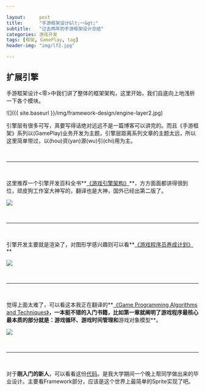```yaml
---

layout:     post
title:      "手游框架设计&lt;一&gt;"
subtitle:   "过去两年的手游框架设计总结"
categories: 游戏开发
tags: [框架, GamePlay, tag]
header-img: "img/lf2.jpg"

---
```


## 扩展引擎

手游框架设计<零>中我们讲了整体的框架架构，这里开始，我们自底向上地浅析一下各个模块。

![]({{ site.baseurl }}/img/framework-design/engine-layer2.jpg)

引擎层有很多可写，真要写得话绝对远远不是一篇博客可以讲完的。而且《手游框架》系列以(GamePlay)业务开发为主题，引擎层距离系列文章的主题太远，所以这里简单带过，以(hou)资(yan)源(wu)引(chi)用为主。

<br/>

---

<br/>

这里推荐一个引擎开发百科全书**[《游戏引擎架构》](http://book.douban.com/subject/25815142/)**，方方面面都讲得很到位，顽皮狗工作室大神写的，翻译也是大神，国外已经出第二版了。

<a href="http://book.douban.com/subject/25815142/">![](http://img3.douban.com/lpic/s27215120.jpg)</a>

<br/>

---

<br/>

引擎开发主要就是渲染了，对图形学感兴趣则可以看**[《游戏程序员养成计划》](http://www.cnblogs.com/clayman/archive/2009/05/17/1459001.html)**

<a href="http://book.douban.com/subject/3213439/">![](http://img3.douban.com/lpic/s4551492.jpg)</a>


<br/>

---

<br/>



觉得上面太难了，可以看这本我正在翻译的**[《Game Programming Algorithms and Techniques》](http://book.douban.com/subject/25779461/)**，一本挺不错的入门书籍，比如第一章就阐明了游戏程序最核心最本质的部分就是：**游戏循环**、**游戏时间管理**和**游戏对象模型**。

<a href="http://book.douban.com/subject/25779461/">![](http://img3.douban.com/lpic/s27158014.jpg)</a>

<br/>

---

<br/>

对于**刚入门的新人**，可以看看这份[代码](https://github.com/fonzieyang/BalanceBall)。是我大学期间一个晚上帮同学做出来的毕业设计。主要看Framework部分，应该是这个世界上最简单的Sprite实现了吧。




